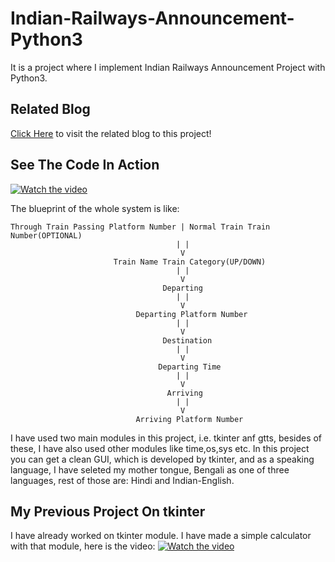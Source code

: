 # Indian-Railways-Announcement-Python3
It is a project where I implement Indian Railways Announcement Project with Python3.

## Related Blog
[Click Here](https://dsasanengineer.blogspot.com/2020/04/indian-railways-announcement-system.html) to visit the related blog to this project!

## See The Code In Action
[![Watch the video](http://i3.ytimg.com/vi/gbBf_E7Gs68/maxresdefault.jpg)](https://www.youtube.com/watch?v=gbBf_E7Gs68&feature=youtu.be)

The blueprint of the whole system is like:

```
Through Train Passing Platform Number | Normal Train Train Number(OPTIONAL)
                                     | |
                                      V
                       Train Name Train Category(UP/DOWN)
                                     | |
                                      V
                                  Departing 
                                     | |
                                      V
                            Departing Platform Number
                                     | |
                                      V
                                  Destination
                                     | |
                                      V
                                 Departing Time
                                     | |
                                      V
                                   Arriving 
                                     | |
                                      V
                            Arriving Platform Number
```

I have used two main modules in this project, i.e. tkinter anf gtts, besides of these, I have also used other modules like time,os,sys etc. In this project you can get a clean GUI, which is developed by tkinter, and as a speaking language, I have seleted my mother tongue, Bengali as one of three languages, rest of those are: Hindi and Indian-English.

## My Previous Project On tkinter
I have already worked on tkinter module. I have made a simple calculator with that module, here is the video: 
[![Watch the video](http://i3.ytimg.com/vi/DHhE0d5xgWY/maxresdefault.jpg)](https://www.youtube.com/watch?v=DHhE0d5xgWY)
